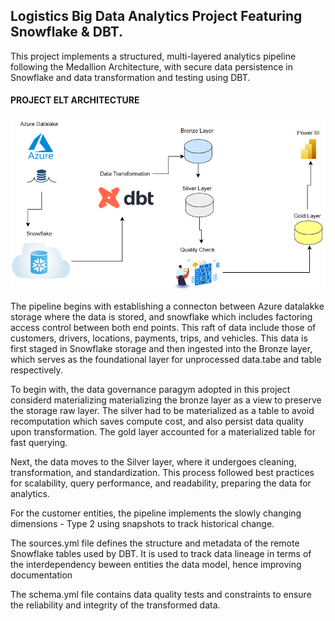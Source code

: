 ## Logistics Big Data Analytics Project Featuring Snowflake & DBT.

This project implements a structured, multi-layered analytics pipeline following the Medallion Architecture, with secure data persistence in Snowflake and data transformation and testing using DBT.

#### PROJECT ELT ARCHITECTURE
<div align="center">
  <img src="https://github.com/fredie7/dbt-snowflake-analytics/blob/main/logistics_proj/images/snow.png?raw=true" />
  <br>
   <sub><b></b> </sub>
</div>

The pipeline begins with establishing a connecton between Azure datalakke storage where the data is stored, and snowflake which includes factoring access control between both end points. This raft of data include those of customers, drivers, locations, payments, trips, and vehicles. This data is first staged in Snowflake storage and then ingested into the Bronze layer, which serves as the foundational layer for unprocessed data.tabe and table respectively.

To begin with, the data governance paragym adopted in this project considerd materializing materializing the bronze layer as a view to preserve the storage raw layer. The silver had to be materialized as a table to avoid recomputation which saves compute cost, and also persist data quality upon transformation. The gold layer accounted for a materialized table for fast querying.

Next, the data moves to the Silver layer, where it undergoes cleaning, transformation, and standardization. This process followed best practices for scalability, query performance, and readability, preparing the data for analytics.

For the customer entities, the pipeline implements the slowly changing dimensions - Type 2 using snapshots to track historical change.

The sources.yml file defines the structure and metadata of the remote Snowflake tables used by DBT. It is used to track data lineage in terms of the interdependency beween entities the data model, hence improving documentation

The schema.yml file contains data quality tests and constraints to ensure the reliability and integrity of the transformed data.
